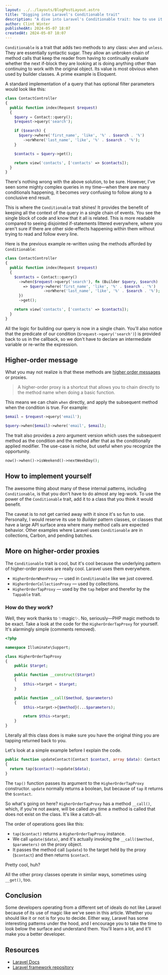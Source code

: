 ```yaml
---
layout: ../../layouts/BlogPostLayout.astro
title: "Digging into Laravel's Conditionable trait"
description: "A dive into Laravel's Conditionable trait: how to use it and how it works under the hood."
author: Clint Winter
publishedAt: 2024-05-07 18:07
createdAt: 2024-05-07 18:07
---
```


`Conditionable` is a trait that adds two methods to any class: `when` and `unless`. They are essentially syntactic sugar. They allow an unbroken chain of method calls that keep the reader from having to continually evaluate whether the next if-block they are looking at is doing anything other than continuing to work with the original object. Its value is most obvious when used by builder classes. A prime example is Eloquent.

A standard implementation of a query that has optional filter parameters would look like this:

```php
class ContactController
{
  public function index(Request $request)
  {
    $query = Contact::query();
    $request->query('search');

    if ($search) {
      $query->where('first_name', 'like', '%' . $search . '%')
        ->orWhere('last_name', 'like', '%' . $search . '%');
    }

    $contacts = $query->get();

    return view('contacts', ['contacts' => $contacts]);
  }
}
```

There's nothing wrong with the above solution, to be sure. However, I've seen some mighty complex queries in my time—when there are many conditionals happening, it becomes _very_ confusing to follow along to a conclusive end result.

This is where the `Conditionable` trait shines! It provides the benefit of keeping all the context of the query in a single chain of events. You see the single block of code and know that it all is related. This is more readable compared to seeing disjointed if-statements littered everywhere, where you aren't sure if there are other side-effects happening within them without trying to read and follow every line.

Here is the previous example re-written using the methods afforded by `Conditionable`:

```php
class ContactController
{
  public function index(Request $request)
  {
    $contacts = Contact::query()
      ->when($request->query('search'), fn (Builder $query, $search)
        => $query->where('first_name', 'like', '%' . $search . '%')
                 ->orWhere('last_name', 'like', '%' . $search . '%');
      })
      ->get();

    return view('contacts', ['contacts' => $contacts]);
  }
}
```

All the logic for building our query is now in a single chain. You'll also notice that the predicate of our condition (`$request->query('search')`) is provided back to us in the callback, so we don't have to declare an intermediate variable or re-write the expression.

## Higher-order message

What you may not realize is that these methods are [higher order messages](https://laravel.com/docs/11.x/collections#higher-order-messages) or proxies.

> A higher-order proxy is a shortcut that allows you to chain directly to the method name when doing a basic function.

This means we can chain `when` directly, and apply the subsequent method when the condition is true. For example:

```php
$email = $request->query('email');

$query->when($email)->where('email', $email);
```

The trait also provides a _zero_ argument version which uses the subsequent method as the condition and the method after that as the conditionally applied modifier. The use-case is niche, but useful when you recognize the opportunity.

```php
now()->when()->isWeekend()->nextWeekDay();
```

## How to implement yourself

The awesome thing about many of these internal patterns, including `Conditionable`, is that you don't have to do almost any leg-work. To use the power of the `Conditionable` trait, add it to a class that you think it would benefit.

The caveat is to not get carried away with it since it's so fun to use. Personally, I would reserve its use to _Builder_ pattern classes, or classes that have a large API surface area where many method calls are expected behavior. Other examples where Laravel uses `Conditionable` are in collections, Carbon, and pending batches.

## More on higher-order proxies

The `Conditionable` trait is cool, but it's cool because the underlying pattern of higher-order proxies are really cool. Laravel uses them everywhere. 

* `HigherOrderWhenProxy` — used in `Conditionable` like we just covered.
* `HigherOrderCollectionProxy` — used by collections.
* `HigherOrderTapProxy` — used by the `tap` helper and therefor by the `Tappable` trait.

### How do they work?

Well, they work thanks to ✨magic✨. No, seriously—PHP magic methods to be exact. Take a look at the code for the `HigherOrderTapProxy` for yourself. It's alarmingly simple (comments removed).

```php
<?php

namespace Illuminate\Support;

class HigherOrderTapProxy
{
    public $target;

    public function __construct($target)
    {
        $this->target = $target;
    }

    public function __call($method, $parameters)
    {
        $this->target->{$method}(...$parameters);

        return $this->target;
    }
}
```

Literally all this class does is make sure you have the original thing you are tapping returned back to you.

Let's look at a simple example before I explain the code.

```php
public function updateContact(Contact $contact, array $data): Contact
{
  return tap($contact)->update($data);
}
```

The `tap()` function passes its argument to the `HigherOrderTapProxy` constructor. `update` normally returns a boolean, but because of `tap` it returns the `$contact`.

So what's going on here? `HigherOrderTapProxy` has a method `__call()`, which, if you're not aware, will be called any time a method is called that does not exist on the class. It's like a catch-all.

The order of operations goes like this:
* `tap($contact)` returns a `HigherOrderTapProxy` instance.
* We call `update($data)`, and it's actually invoking the `__call($method, $parameters)` on the proxy object.
* It passes the method call (`update`) to the target held by the proxy (`$contact`) and then returns `$contact`.

Pretty cool, huh?

All the other proxy classes operate in similar ways, sometimes using `__get()`, too.

## Conclusion

Some developers operating from a different set of ideals do not like Laravel because of its use of magic like we've seen in this article. Whether you should like it or not is for you to decide. Either way, Laravel has some interesting patterns under the hood, and I encourage you to take the time to look below the surface and understand them. You'll learn a lot, and it'll make you a better developer.

## Resources

* [Laravel Docs](https://laravel.com/docs/11.x/collections#higher-order-messages)
* [Laravel framework repository](https://github.com/search?q=repo%3Alaravel%2Fframework+HigherOrder&type=code)

